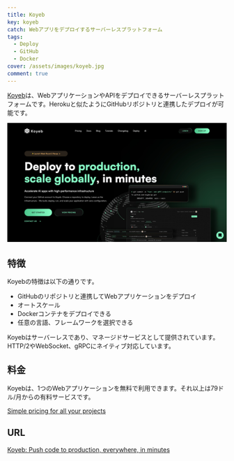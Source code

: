 ```yaml
---
title: Koyeb
key: koyeb
catch: Webアプリをデプロイするサーバーレスプラットフォーム
tags:
  - Deploy
  - GitHub
  - Docker
cover: /assets/images/koyeb.jpg
comment: true
---
```


[Koyeb](https://www.koyeb.com/)は、WebアプリケーションやAPIをデプロイできるサーバーレスプラットフォームです。Herokuと似たようにGitHubリポジトリと連携したデプロイが可能です。

[![KoyebのWebサイト](/assets/images/koyeb.jpg)](https://www.koyeb.com/)

<!--more-->

## 特徴

Koyebの特徴は以下の通りです。

- GitHubのリポジトリと連携してWebアプリケーションをデプロイ
- オートスケール
- Dockerコンテナをデプロイできる
- 任意の言語、フレームワークを選択できる

Koyebはサーバーレスであり、マネージドサービスとして提供されています。HTTP/2やWebSocket、gRPCにネイティブ対応しています。

## 料金

Koyebは、1つのWebアプリケーションを無料で利用できます。それ以上は79ドル/月からの有料サービスです。

[Simple pricing for all your projects](https://www.koyeb.com/pricing)

## URL

[Koyeb: Push code to production, everywhere, in minutes](https://www.koyeb.com/)
